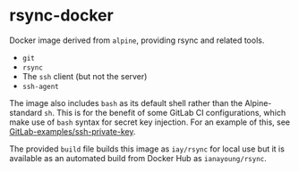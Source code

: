 # rsync-docker

Docker image derived from `alpine`, providing rsync and related tools.

* `git`
* `rsync`
* The `ssh` client (but not the server)
* `ssh-agent`

The image also includes `bash` as its default shell rather than the Alpine-standard `sh`. This is for the benefit of some GitLab CI configurations, which make use of `bash` syntax for secret key injection. For an example of this, see [GitLab-examples/ssh-private-key](https://gitlab.com/gitlab-examples/ssh-private-key).

The provided `build` file builds this image as `iay/rsync` for local use but it is available as an automated build from Docker Hub as `ianayoung/rsync`.

